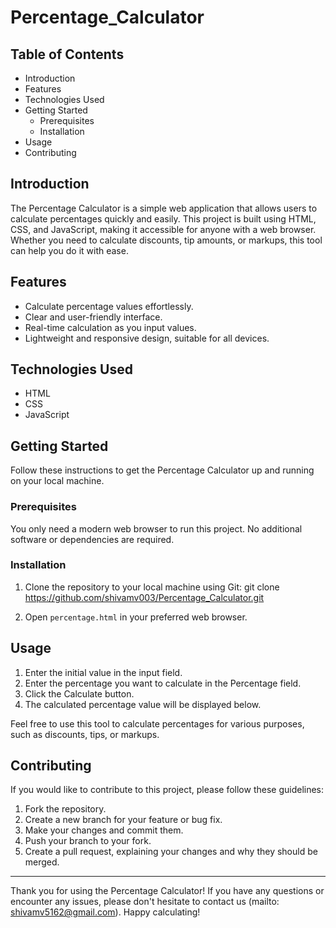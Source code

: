 # Percentage_Calculator

## Table of Contents

- Introduction
- Features
- Technologies Used
- Getting Started
  - Prerequisites
  - Installation
- Usage
- Contributing

## Introduction

The Percentage Calculator is a simple web application that allows users to calculate percentages quickly and easily. This project is built using HTML, CSS, and JavaScript, making it accessible for anyone with a web browser. Whether you need to calculate discounts, tip amounts, or markups, this tool can help you do it with ease.

## Features

- Calculate percentage values effortlessly.
- Clear and user-friendly interface.
- Real-time calculation as you input values.
- Lightweight and responsive design, suitable for all devices.

## Technologies Used

- HTML
- CSS
- JavaScript

## Getting Started

Follow these instructions to get the Percentage Calculator up and running on your local machine.

### Prerequisites

You only need a modern web browser to run this project. No additional software or dependencies are required.

### Installation

1. Clone the repository to your local machine using Git:
  git clone https://github.com/shivamv003/Percentage_Calculator.git
   
2. Open `percentage.html` in your preferred web browser.

## Usage

1. Enter the initial value in the input field.
2. Enter the percentage you want to calculate in the Percentage field.
3. Click the Calculate button.
4. The calculated percentage value will be displayed below.

Feel free to use this tool to calculate percentages for various purposes, such as discounts, tips, or markups.

## Contributing

If you would like to contribute to this project, please follow these guidelines:

1. Fork the repository.
2. Create a new branch for your feature or bug fix.
3. Make your changes and commit them.
4. Push your branch to your fork.
5. Create a pull request, explaining your changes and why they should be merged.


---

Thank you for using the Percentage Calculator! If you have any questions or encounter any issues, please don't hesitate to contact us (mailto: shivamv5162@gmail.com). Happy calculating!
